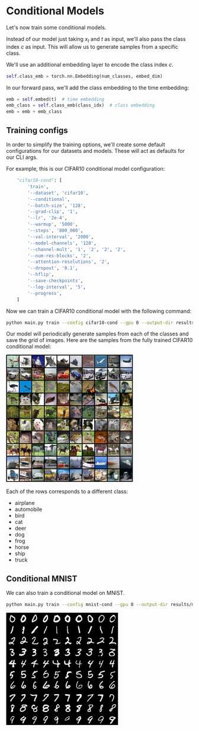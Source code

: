 # Conditional Models

Let's now train some conditional models.

Instead of our model just taking $x_t$ and $t$ as input, we'll also pass the class index $c$ as input. This will allow us to generate samples from a specific class.

We'll use an additional embedding layer to encode the class index $c$.

```python
self.class_emb = torch.nn.Embedding(num_classes, embed_dim)
```

In our forward pass, we'll add the class embedding to the time embedding:

```python
emb = self.embed(t)  # time embedding
emb_class = self.class_emb(class_idx)  # class embedding
emb = emb + emb_class
```

## Training configs

In order to simplify the training options, we'll create some default configurations for our datasets and models. 
These will act as defaults for our CLI args.

For example, this is our CIFAR10 conditional model configuration:
```python
    "cifar10-cond": [
        'train',
        '--dataset', 'cifar10',
        '--conditional',
        '--batch-size', '128',
        '--grad-clip', '1',
        '--lr', '2e-4',
        '--warmup', '5000',
        '--steps', '800_000',
        '--val-interval', '2000',
        '--model-channels', '128',
        '--channel-mult', '1', '2', '2', '2',
        '--num-res-blocks', '2',
        '--attention-resolutions', '2',
        '--dropout', '0.1',
        '--hflip',
        '--save-checkpoints',
        '--log-interval', '5',
        '--progress',
    ]
```

Now we can train a CIFAR10 conditional model with the following command:
```bash
python main.py train --config cifar10-cond --gpu 0 --output-dir results/cifar10-cond
```

Our model will periodically generate samples from each of the classes and save the grid of images.
Here are the samples from the fully trained CIFAR10 conditional model:

![CIFAR10 conditional samples](assets/cifar10-cond-results.png)

Each of the rows corresponds to a different class:
- airplane
- automobile
- bird
- cat
- deer
- dog
- frog
- horse
- ship
- truck

## Conditional MNIST

We can also train a conditional model on MNIST.

```bash
python main.py train --config mnist-cond --gpu 0 --output-dir results/mnist-cond
```

![MNIST conditional samples](assets/mnist-cond-results.png)


